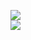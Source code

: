 [![](https://img.shields.io/badge/Made%20With-Github%20Spray-lightgrey.svg?style=for-the-badge&logo=github)](https://github.com/Annihil/github-spray#4265)  
[![](https://i.imgur.com/2DrTn0Z.gif)](https://github.com/Annihil/github-spray)
